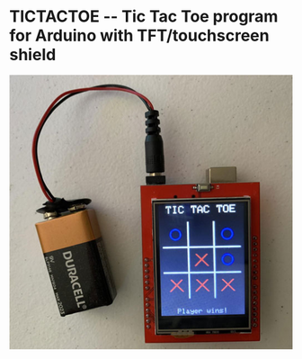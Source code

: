 
TICTACTOE -- Tic Tac Toe program for Arduino with TFT/touchscreen shield
==========

![](images/tictactoe.jpg)


